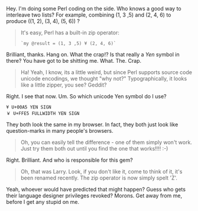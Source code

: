 <!--
.. title: Perl: parody of itself
.. slug: perl-parody-of-itself
.. date: 2007-07-27 13:35:12-05:00
.. tags: Software
.. link: 
.. description: 
.. type: text
-->


Hey. I'm doing some Perl coding on the side. Who knows a good way to
interleave two lists? For example, combining (1, 3 ,5) and (2, 4, 6) to
produce ((1, 2), (3, 4), (5, 6)) ?


> It's easy, Perl has a built-in zip operator:
>
>     `my @result = (1, 3 ,5) ¥ (2, 4, 6)`

Brilliant, thanks. Hang on. What the crap!? Is that really a *Yen*
symbol in there? You have got to be shitting me. What. The. Crap.

> Ha! Yeah, I know, its a little weird, but since Perl supports source
> code unicode encodings, we thought "why not?" Typographically, it looks
> like a little zipper, you see? Geddit?

Right. I see that now. Um. So which unicode Yen symbol do I use?

    ¥ U+00A5 YEN SIGN
    ￥ U+FFE5 FULLWIDTH YEN SIGN

They both look the same in my browser. In fact, they both just look like
question-marks in many people's browsers.

> Oh, you can easily tell the difference - one of them simply won't work.
> Just try them both out until you find the one that works!!!! :-)

Right. Brilliant. And who is responsible for this gem?

> Oh, that was Larry. Look, if you don't like it, come to think of it,
> it's been renamed recently. The zip operator is now simply spelt 'Z'.

Yeah, whoever would have predicted that might happen? Guess who gets
their language designer privileges revoked? Morons. Get away from me,
before I get any stupid on me.
